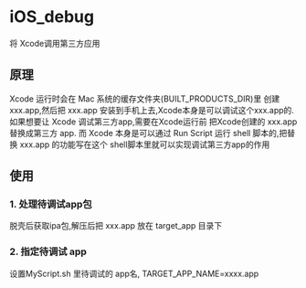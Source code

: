 # iOS_debug
将 Xcode调用第三方应用

## 原理
Xcode 运行时会在 Mac 系统的缓存文件夹(BUILT_PRODUCTS_DIR)里 创建 xxx.app,然后把 xxx.app 安装到手机上去,Xcode本身是可以调试这个xxx.app的.
如果想要让 Xcode 调试第三方app,需要在Xcode运行前 把Xcode创建的 xxx.app 替换成第三方 app.
而 Xcode 本身是可以通过 Run Script 运行 shell 脚本的,把替换 xxx.app 的功能写在这个 shell脚本里就可以实现调试第三方app的作用

## 使用
### 1. 处理待调试app包
脱壳后获取ipa包,解压后把 xxx.app 放在 target_app 目录下
### 2. 指定待调试 app
设置MyScript.sh 里待调试的 app名, TARGET_APP_NAME=xxxx.app
